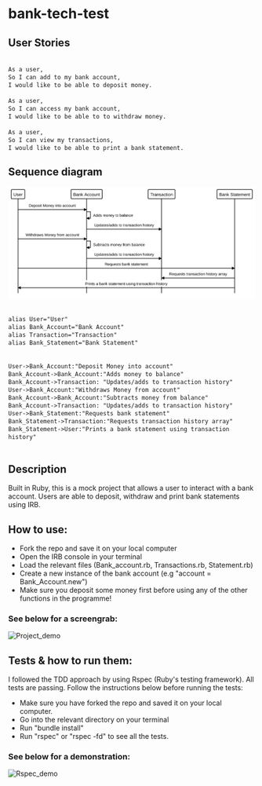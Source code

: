# bank-tech-test


## User Stories

```

As a user, 
So I can add to my bank account,
I would like to be able to deposit money.

As a user,
So I can access my bank account,
I would like to be able to to withdraw money.

As a user,
So I can view my transactions,
I would like to be able to print a bank statement.

```

## Sequence diagram


![Sequence_Diagram](images/Sequence_Diagram.svg)


```

alias User="User"
alias Bank_Account="Bank Account"
alias Transaction="Transaction"
alias Bank_Statement="Bank Statement"


User->Bank_Account:"Deposit Money into account"
Bank_Account->Bank_Account:"Adds money to balance"
Bank_Account->Transaction: "Updates/adds to transaction history"
User->Bank_Account:"Withdraws Money from account"
Bank_Account->Bank_Account:"Subtracts money from balance"
Bank_Account->Transaction: "Updates/adds to transaction history"
User->Bank_Statement:"Requests bank statement"
Bank_Statement->Transaction:"Requests transaction history array"
Bank_Statement->User:"Prints a bank statement using transaction history"


```

## Description

Built in Ruby, this is a mock project that allows a user to interact with a bank account. Users are able to deposit, withdraw and print bank statements using IRB.

## How to use:

- Fork the repo and save it on your local computer
- Open the IRB console in your terminal
- Load the relevant files (Bank_account.rb, Transactions.rb, Statement.rb)
- Create a new instance of the bank account (e.g "account = Bank_Account.new")
- Make sure you deposit some money first before using any of the other functions in the programme!

### See below for a screengrab:

![Project_demo](images/Project_demo)

## Tests & how to run them:

I followed the TDD approach by using Rspec (Ruby's testing framework). All tests are passing. Follow the instructions below before running the tests:

- Make sure you have forked the repo and saved it on your local computer.
- Go into the relevant directory on your terminal
- Run "bundle install"
- Run "rspec" or "rspec -fd" to see all the tests.

### See below for a demonstration:

![Rspec_demo](images/Rspec_demo)

